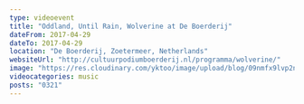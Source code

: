 ```yaml
---
type: videoevent
title: "Oddland, Until Rain, Wolverine at De Boerderij"
dateFrom: 2017-04-29
dateTo: 2017-04-29
location: "De Boerderij, Zoetermeer, Netherlands"
websiteUrl: "http://cultuurpodiumboerderij.nl/programma/wolverine/"
image: "https://res.cloudinary.com/yktoo/image/upload/blog/09nmfx9lvp2n2534.jpg"
videocategories: music
posts: "0321"
---
```

